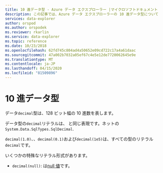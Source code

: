 ```yaml
---
title: 10 進データ型 - Azure データ エクスプローラー |マイクロソフトドキュメント
description: この記事では、Azure データ エクスプローラーの 10 進データ型について説明します。
services: data-explorer
author: orspod
ms.author: orspodek
ms.reviewer: rkarlin
ms.service: data-explorer
ms.topic: reference
ms.date: 10/23/2018
ms.openlocfilehash: 62fd745c804ad4a50652e09cd722c17a4a61daac
ms.sourcegitcommit: 47a002b7032a05ef67c4e5e12de7720062645e9e
ms.translationtype: MT
ms.contentlocale: ja-JP
ms.lasthandoff: 04/15/2020
ms.locfileid: "81509896"
---
```

# <a name="the-decimal-data-type"></a>10 進データ型

データ`decimal`型は、128 ビット幅の 10 進数を表します。

データ型の`decimal`リテラルは、 と同じ表現です。ネットの`System.Data.SqlTypes.SqlDecimal`.

`decimal(1.0)`、、`decimal(0.1)`および`decimal(1e5)`は、すべての型のリテラル`decimal`です。

いくつかの特殊なリテラル形式があります。
* `decimal(null)`: は[null 値](null-values.md)です。